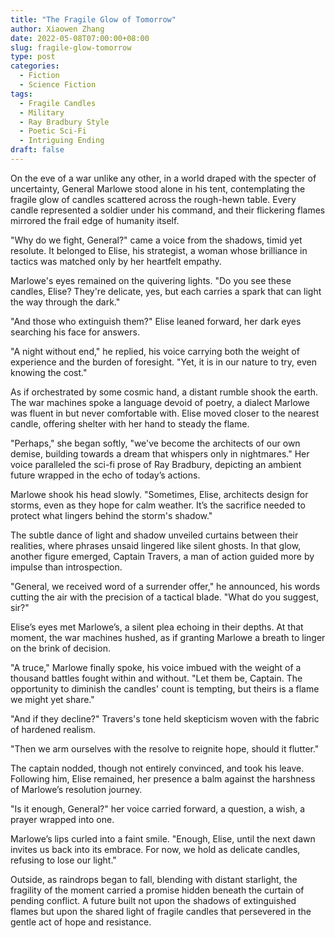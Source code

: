 ```yaml
---
title: "The Fragile Glow of Tomorrow"
author: Xiaowen Zhang
date: 2022-05-08T07:00:00+08:00
slug: fragile-glow-tomorrow
type: post
categories:
  - Fiction
  - Science Fiction
tags:
  - Fragile Candles
  - Military
  - Ray Bradbury Style
  - Poetic Sci-Fi
  - Intriguing Ending
draft: false
---
```


On the eve of a war unlike any other, in a world draped with the specter of uncertainty, General Marlowe stood alone in his tent, contemplating the fragile glow of candles scattered across the rough-hewn table. Every candle represented a soldier under his command, and their flickering flames mirrored the frail edge of humanity itself. 

"Why do we fight, General?" came a voice from the shadows, timid yet resolute. It belonged to Elise, his strategist, a woman whose brilliance in tactics was matched only by her heartfelt empathy.

Marlowe's eyes remained on the quivering lights. "Do you see these candles, Elise? They're delicate, yes, but each carries a spark that can light the way through the dark."

"And those who extinguish them?" Elise leaned forward, her dark eyes searching his face for answers.

"A night without end," he replied, his voice carrying both the weight of experience and the burden of foresight. "Yet, it is in our nature to try, even knowing the cost."

As if orchestrated by some cosmic hand, a distant rumble shook the earth. The war machines spoke a language devoid of poetry, a dialect Marlowe was fluent in but never comfortable with. Elise moved closer to the nearest candle, offering shelter with her hand to steady the flame.

"Perhaps," she began softly, "we've become the architects of our own demise, building towards a dream that whispers only in nightmares." Her voice paralleled the sci-fi prose of Ray Bradbury, depicting an ambient future wrapped in the echo of today’s actions.

Marlowe shook his head slowly. "Sometimes, Elise, architects design for storms, even as they hope for calm weather. It’s the sacrifice needed to protect what lingers behind the storm's shadow."

The subtle dance of light and shadow unveiled curtains between their realities, where phrases unsaid lingered like silent ghosts. In that glow, another figure emerged, Captain Travers, a man of action guided more by impulse than introspection.

"General, we received word of a surrender offer," he announced, his words cutting the air with the precision of a tactical blade. "What do you suggest, sir?"

Elise’s eyes met Marlowe’s, a silent plea echoing in their depths. At that moment, the war machines hushed, as if granting Marlowe a breath to linger on the brink of decision.

"A truce," Marlowe finally spoke, his voice imbued with the weight of a thousand battles fought within and without. "Let them be, Captain. The opportunity to diminish the candles' count is tempting, but theirs is a flame we might yet share."

"And if they decline?" Travers's tone held skepticism woven with the fabric of hardened realism.

"Then we arm ourselves with the resolve to reignite hope, should it flutter."

The captain nodded, though not entirely convinced, and took his leave. Following him, Elise remained, her presence a balm against the harshness of Marlowe’s resolution journey.

"Is it enough, General?" her voice carried forward, a question, a wish, a prayer wrapped into one.

Marlowe’s lips curled into a faint smile. "Enough, Elise, until the next dawn invites us back into its embrace. For now, we hold as delicate candles, refusing to lose our light."

Outside, as raindrops began to fall, blending with distant starlight, the fragility of the moment carried a promise hidden beneath the curtain of pending conflict. A future built not upon the shadows of extinguished flames but upon the shared light of fragile candles that persevered in the gentle act of hope and resistance.